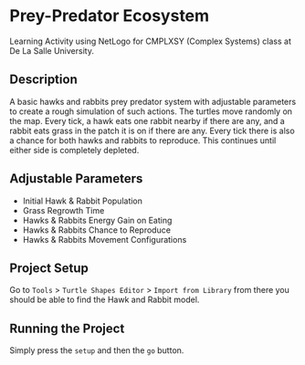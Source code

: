 # Prey-Predator Ecosystem

Learning Activity using NetLogo for CMPLXSY (Complex Systems) class at De La Salle University.

## Description

A basic hawks and rabbits prey predator system with adjustable parameters to create a rough simulation of such actions. The turtles move randomly on the map. Every tick, a hawk eats one rabbit nearby if there are any, and a rabbit eats grass in the patch it is on if there are any. Every tick there is also a chance for both hawks and rabbits to reproduce. This continues until either side is completely depleted.

## Adjustable Parameters

-   Initial Hawk & Rabbit Population
-   Grass Regrowth Time
-   Hawks & Rabbits Energy Gain on Eating
-   Hawks & Rabbits Chance to Reproduce
-   Hawks & Rabbits Movement Configurations

## Project Setup

Go to `Tools` > `Turtle Shapes Editor` > `Import from Library` from there you should be able to find the Hawk and Rabbit model.

## Running the Project

Simply press the `setup` and then the `go` button.
